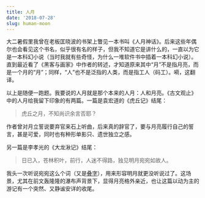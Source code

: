 ```yaml
---
title: 人月
date: '2018-07-28'
slug: human-moon
---
```


大二暑假里我曾在老板匡晓波的书架上瞥见一本书叫《人月神话》。后来这些年偶尔也会看见这个书名，似乎很有名的样子，但我不知道它是讲什么的，一直以为它是一本科幻小说（当时我就有些奇怪，为什么一堆软件书中插着一本科幻小说）。直到最近看了《黑客与画家》中作者的转述，才知道原来其中“月”不是指月亮，而是一个月的“月”；同样，“人”也不是泛指的人类，而是指工人（码工）。嗬，这翻译。

以上是随便一跑题。我要说的人月就是那个本来的人月：人和月亮。《古文观止》中的人月给我留下印象的有两篇。一篇是袁宏道的《虎丘记》结尾：

> 虎丘之月，不知尚识余言否耶？

作者曾对月立誓说要弃官来石上听曲，后来真的辞官了，要与月亮履行自己的誓言，甚是可爱，同时也有种形单影只、遗世独立之感。

另一篇是李孝光的《大龙湫记》结尾：

> 日已入，苍林积叶，前行，人迷不得路，独见明月宛宛如故人。

我头一次听说宛宛这么个词（又是[叠字](/cn/2018/05/reiterative-character/)），用来形容明月就更没听说过了。这场景，尤其在前文轰隆隆的瀑布声背景下，显得月亮格外亲近，也让这篇以动为主的游记有一个突然、又静谧安详的收尾。
